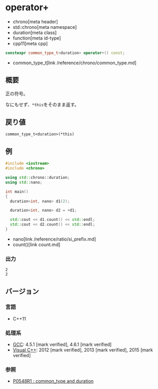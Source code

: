 # operator+
* chrono[meta header]
* std::chrono[meta namespace]
* duration[meta class]
* function[meta id-type]
* cpp11[meta cpp]

```cpp
constexpr common_type_t<duration> operator+() const;
```
* common_type_t[link /reference/chrono/common_type.md]

## 概要
正の符号。

なにもせず、`*this`をそのまま返す。


## 戻り値
`common_type_t<duration>(*this)`


## 例
```cpp example
#include <iostream>
#include <chrono>

using std::chrono::duration;
using std::nano;

int main()
{
  duration<int, nano> d1(2);

  duration<int, nano> d2 = +d1;

  std::cout << d1.count() << std::endl;
  std::cout << d2.count() << std::endl;
}
```
* nano[link /reference/ratio/si_prefix.md]
* count()[link count.md]

### 出力
```
2
2
```

## バージョン
### 言語
- C++11

### 処理系
- [GCC](/implementation.md#gcc): 4.5.1 [mark verified], 4.6.1 [mark verified]
- [Visual C++](/implementation.md#visual_cpp): 2012 [mark verified], 2013 [mark verified], 2015 [mark verified]

### 参照
- [P0548R1 : common_type and duration](http://www.open-std.org/jtc1/sc22/wg21/docs/papers/2017/p0548r1.pdf)
